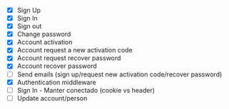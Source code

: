 - [x] Sign Up
- [x] Sign In
- [x] Sign out
- [x] Change password
- [x] Account activation
- [x] Account request a new activation code
- [x] Account request recover password
- [x] Account recover password
- [ ] Send emails (sign up/request new activation code/recover password)
- [x] Authentication middleware
- [ ] Sign In - Manter conectado (cookie vs header)
- [ ] Update account/person
